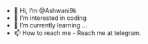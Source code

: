 - 👋 Hi, I’m @Ashwani9k
- 👀 I’m interested in coding
- 🌱 I’m currently learning ...
- 📫 How to reach me - Reach me at telegram.

<!---
Ashwani9k/Ashwani9k is a ✨ special ✨ repository because its `README.md` (this file) appears on your GitHub profile.
You can click the Preview link to take a look at your changes.
--->
